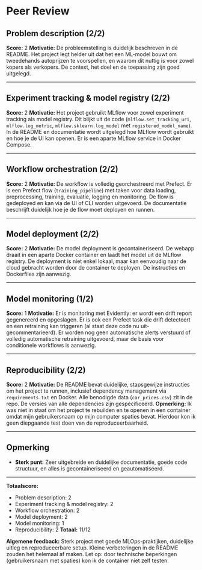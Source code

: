 # Peer Review

## Problem description (2/2)
**Score:** 2
**Motivatie:**
De probleemstelling is duidelijk beschreven in de README. Het project legt helder uit dat het een ML-model bouwt om tweedehands autoprijzen te voorspellen, en waarom dit nuttig is voor zowel kopers als verkopers. De context, het doel en de toepassing zijn goed uitgelegd.

---

## Experiment tracking & model registry (2/2)
**Score:** 2
**Motivatie:**
Het project gebruikt MLflow voor zowel experiment tracking als model registry. Dit blijkt uit de code (`mlflow.set_tracking_uri`, `mlflow.log_metric`, `mlflow.sklearn.log_model` met `registered_model_name`). In de README en documentatie wordt uitgelegd hoe MLflow wordt gebruikt en hoe je de UI kan openen. Er is een aparte MLflow service in Docker Compose.

---

## Workflow orchestration (2/2)
**Score:** 2
**Motivatie:**
De workflow is volledig georchestreerd met Prefect. Er is een Prefect flow (`training_pipeline`) met taken voor data loading, preprocessing, training, evaluatie, logging en monitoring. De flow is gedeployed en kan via de UI of CLI worden uitgevoerd. De documentatie beschrijft duidelijk hoe je de flow moet deployen en runnen.

---

## Model deployment (2/2)
**Score:** 2
**Motivatie:**
De model deployment is gecontaineriseerd. De webapp draait in een aparte Docker container en laadt het model uit de MLflow registry. De deployment is niet enkel lokaal, maar kan eenvoudig naar de cloud gebracht worden door de container te deployen. De instructies en Dockerfiles zijn aanwezig.

---

## Model monitoring (1/2)
**Score:** 1
**Motivatie:**
Er is monitoring met Evidently: er wordt een drift report gegenereerd en opgeslagen. Er is ook een Prefect task die drift detecteert en een retraining kan triggeren (al staat deze code nu uit-gecommentarieerd). Er worden nog geen automatische alerts verstuurd of volledig automatische retraining uitgevoerd, maar de basis voor conditionele workflows is aanwezig.

---

## Reproducibility (2/2)
**Score:** 2
**Motivatie:**
De README bevat duidelijke, stapsgewijze instructies om het project te runnen, inclusief dependency management via `requirements.txt` en Docker. Alle benodigde data (`car_prices.csv`) zit in de repo. De versies van alle dependencies zijn gespecificeerd.
**Opmerking:** Ik was niet in staat om het project te rebuilden en te openen in een container omdat mijn gebruikersnaam op mijn computer spaties bevat. Hierdoor kon ik geen diepgaande test doen van de reproduceerbaarheid.

---

## Opmerking
- **Sterk punt:** Zeer uitgebreide en duidelijke documentatie, goede code structuur, en alles is gecontaineriseerd en geautomatiseerd.

---

**Totaalscore:**
- Problem description: 2
- Experiment tracking & model registry: 2
- Workflow orchestration: 2
- Model deployment: 2
- Model monitoring: 1
- Reproducibility: 2
**Totaal:** 11/12

**Algemene feedback:**
Sterk project met goede MLOps-praktijken, duidelijke uitleg en reproduceerbare setup. Kleine verbeteringen in de README zouden het helemaal af maken.
Let op: door technische beperkingen (gebruikersnaam met spaties) kon ik de container niet zelf testen.
